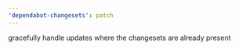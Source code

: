 ```yaml
---
'dependabot-changesets': patch
---
```


gracefully handle updates where the changesets are already present
